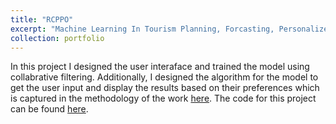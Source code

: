 ```yaml
---
title: "RCPPO"
excerpt: "Machine Learning In Tourism Planning, Forcasting, Personalized Recommendations And Future Prospects In Fraud Prevention And Security: A Case Of Indonesia (Toursafe)"
collection: portfolio
---
```


In this project I designed the user interaface and trained the model using collabrative filtering. Additionally, I designed the algorithm for the model to get the user input and display the results based on their preferences which is captured in the methodology of the work [here](https://docs.google.com/document/d/1r9ufHXz6Vz5IHYDRJ2RYfthpLJWXLmRVtb-NHpBJF3U/edit?usp=sharing). The code for this project can be found [here](https://github.com/raphaelgogo/Tour_Safe.git).